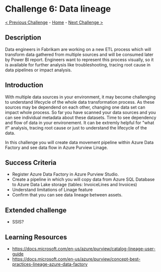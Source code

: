 # Challenge 6: Data lineage

[< Previous Challenge](./Challenge5.md) - [Home](../readme.md) - [Next Challenge >](./Challenge7.md)

## Description

Data engineers in Fabrikam are working on a new ETL process which will transform data gathered from multiple sources and will be consumed later by Power BI report. Engineers want to represent this process visually, so it is available for further analysis like troubleshooting, tracing root cause in data pipelines or impact analysis.

## Introduction

With multiple data sources in your environment, it may become challenging to understand lifecycle of the whole data transformation process. As these sources may be dependend on each other, changing one data set can impact whole process. So far you have scanned your data sources and you can see individual metadata about these datasets. Time to see dependency and flow of data in your environement. It can be extremly helpful for "what if" analysis, tracing root cause or just to understand the lifecycle of the data. 

In this challenge you will create data movement pipeline within Azure Data Factory and see data flow in Azure Purview Linage. 

## Success Criteria
- Register Azure Data Factory in Azure Purview Studio.
- Create a pipeline in which you will copy data from Azure SQL Database to Azure Data Lake storage (tables: InvoiceLines and Invoices)
- Understand limitations of Linage feature
- Confirm that you can see data lineage between assets.

## Extended challenge
- SSIS?

## Learning Resources
- https://docs.microsoft.com/en-us/azure/purview/catalog-lineage-user-guide
- https://docs.microsoft.com/en-us/azure/purview/concept-best-practices-lineage-azure-data-factory

